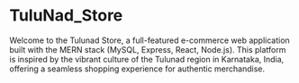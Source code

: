 # TuluNad_Store
 Welcome to the Tulunad Store, a full-featured e-commerce web application built with the MERN stack (MySQL, Express, React, Node.js). This platform is inspired by the vibrant culture of the Tulunad region in Karnataka, India, offering a seamless shopping experience for authentic merchandise.
